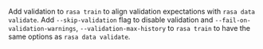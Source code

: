 Add validation to `rasa train` to align validation expectations with `rasa data validate`.
Add `--skip-validation` flag to disable validation and `--fail-on-validation-warnings`, `--validation-max-history` to `rasa train` to have the same options as `rasa data validate`.